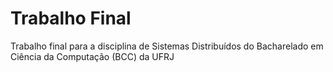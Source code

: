 # Trabalho Final
 Trabalho final para a disciplina de Sistemas Distribuídos do Bacharelado em Ciência da Computação (BCC) da UFRJ
